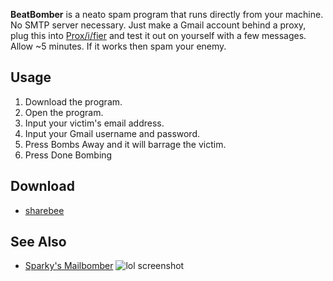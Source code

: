 **BeatBomber** is a neato spam program that runs directly from your machine. No SMTP server necessary. Just make a Gmail account behind a proxy, plug this into [Prox/i/fier](/Prox/i/fier) and test it out on yourself with a few messages. Allow ~5 minutes. If it works then spam your enemy.

## Usage ##


1. Download the program. 
1. Open the program. 
1. Input your victim's email address. 
1. Input your Gmail username and password. 
1. Press Bombs Away and it will barrage the victim. 
1. Press Done Bombing

## Download ##


* [sharebee](http://sharebee.com/58cc0d06)

## See Also ##


* [Sparky's Mailbomber](/Sparky's_Mailbomber)
![lol screenshot](File:Beatbomber.PNG)

